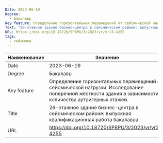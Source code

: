 ```yaml
---
Date: 2023-06-19
Degree:
  - Бакалавр
Key feature: Определение горизонтальных перемещений от сейсмической нагрузки.Исследование поперечной жесткостий здания в зависимости от количества аутригерных этажей.
Text: "26-этажное здание бизнес-центра в сейсмическом районе: выпускная квалификационная работа бакалавра"
URL: https://doi.org/10.18720/SPBPU/3/2023/vr/vr23-4255
tags:
  - сейсмика
---
```


| Наименование | Значение                                                                                                                                                  |
| ------------ | --------------------------------------------------------------------------------------------------------------------------------------------------------- |
| Date         | 2023-06-19                                                                                                                                                |
| Degree       | Бакалавр                                                                                                                                                  |
| Key feature  | Определение горизонтальных перемещений от сейсмической нагрузки. Исследование поперечной жёсткости здания в зависимости от количества аутригерных этажей. |
| Title        | 26-этажное здание бизнес-центра в сейсмическом районе: выпускная квалификационная работа бакалавра                                                        |
| URL          | https://doi.org/10.18720/SPBPU/3/2023/vr/vr23-4255                                                                                                        |